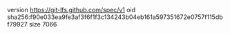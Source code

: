 version https://git-lfs.github.com/spec/v1
oid sha256:f90e033ea9fe3af3f6f1f3c134243b04eb161a597351672e0757f115dbf79927
size 7066
